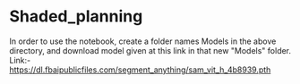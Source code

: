 # Shaded_planning

In order to use the notebook, create a folder names Models in the above directory, and download model given at this link in that new "Models" folder.
Link:- https://dl.fbaipublicfiles.com/segment_anything/sam_vit_h_4b8939.pth
